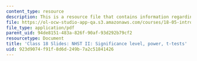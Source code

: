 ```yaml
---
content_type: resource
description: This is a resource file that contains information regarding class 18.
file: https://ol-ocw-studio-app-qa.s3.amazonaws.com/courses/18-05-introduction-to-probability-and-statistics-spring-2014/923d9074f91f8d6d249b7a2c51841426_MIT18_05S14_class18_slides.pdf
file_type: application/pdf
parent_uid: 94de8151-483a-826f-90af-93d292b79cf2
resourcetype: Document
title: 'Class 18 Slides: NHST II: Significance level, power, t-tests'
uid: 923d9074-f91f-8d6d-249b-7a2c51841426
---
```

